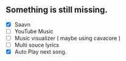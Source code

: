 ## Something is still missing.

- [X] Saavn
- [ ] YouTube Music
- [ ] Music visualizer ( maybe using cavacore )
- [ ] Multi souce lyrics
- [X] Auto Play next song.
